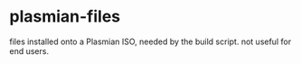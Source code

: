 # plasmian-files
files installed onto a Plasmian ISO, needed by the build script. not useful for end users.
